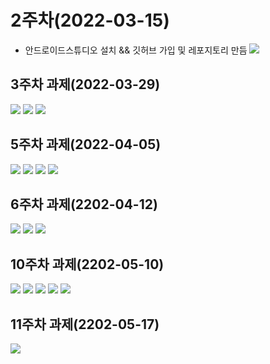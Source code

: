 # 2주차(2022-03-15)
- 안드로이드스튜디오 설치 && 깃허브 가입 및 레포지토리 만듬
<img width="" height="" src="./pic/2st.png"></img>

## 3주차 과제(2022-03-29)
<img width="" height="" src="./pic/3주차과제.png"></img>
<img width="" height="" src="./pic/3주차과제2.png"></img>
<img width="" height="" src="./pic/3주차과제3.png"></img>

## 5주차 과제(2022-04-05)
<img width="" height="" src="./pic/강아지화면.png"></img>
<img width="" height="" src="./pic/고양이화면.png"></img>
<img width="" height="" src="./pic/MainActivity.png"></img>
<img width="" height="" src="./pic/activity_main.png"></img>

## 6주차 과제(2202-04-12)
<img width="" height="" src="./pic/넓이.png"></img>
<img width="" height="" src="./pic/높이.png"></img>
<img width="" height="" src="./pic/버튼.png"></img>

## 10주차 과제(2202-05-10)
<img width="" height="" src="./pic/메뉴화면띄우기.png"></img>
<img width="" height="" src="./pic/메뉴 엑티비티.png"></img>
<img width="" height="" src="./pic/결과화면.png"></img>
<img width="" height="" src="./pic/메인코드.png"></img>
<img width="" height="" src="./pic/메뉴코드.png"></img>

## 11주차 과제(2202-05-17)
<img width="" height="" src="./pic/11주차 과제.png"></img>
